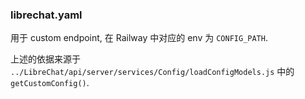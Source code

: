 ### librechat.yaml

用于 custom endpoint, 在 Railway 中对应的 env 为 `CONFIG_PATH`.

上述的依据来源于 `../LibreChat/api/server/services/Config/loadConfigModels.js` 中的 `getCustomConfig()`.